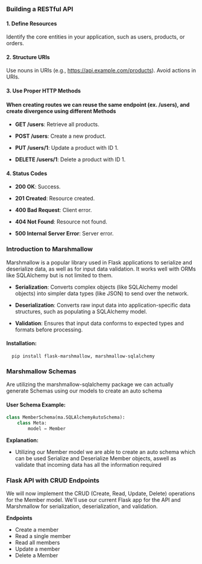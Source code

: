 ### Building a RESTful API

#### 1\. **Define Resources**

Identify the core entities in your application, such as users, products, or orders.

#### 2\. **Structure URIs**

Use nouns in URIs (e.g., https://api.example.com/products). Avoid actions in URIs.

#### 3\. **Use Proper HTTP Methods**

#### When creating routes we can reuse the same endpoint (ex. /users), and create divergence using different Methods

*   **GET /users**: Retrieve all products.
    
*   **POST /users**: Create a new product.
    
*   **PUT /users/1**: Update a product with ID 1.
    
*   **DELETE /users/1**: Delete a product with ID 1.
    

#### 4\. **Status Codes**

*   **200 OK**: Success.
    
*   **201 Created**: Resource created.
    
*   **400 Bad Request**: Client error.
    
*   **404 Not Found**: Resource not found.
    
*   **500 Internal Server Error**: Server error.
    

### **Introduction to Marshmallow**

Marshmallow is a popular library used in Flask applications to serialize and deserialize data, as well as for input data validation. It works well with ORMs like SQLAlchemy but is not limited to them.

*   **Serialization**: Converts complex objects (like SQLAlchemy model objects) into simpler data types (like JSON) to send over the network.
    
*   **Deserialization**: Converts raw input data into application-specific data structures, such as populating a SQLAlchemy model.
    
*   **Validation**: Ensures that input data conforms to expected types and formats before processing.
    

#### **Installation:**

`   pip install flask-marshmallow, marshmallow-sqlalchemy   `




### **Marshmallow Schemas**

Are utilizing the marshmallow-sqlalchemy package we can actually generate Schemas using our models to create an auto schema

#### **User Schema Example:**

```python
class MemberSchema(ma.SQLAlchemyAutoSchema):
    class Meta:
        model = Member
```

**Explanation:**

*    Utilizing our Member model we are able to create an auto schema which can be used Serialize and Deserialize Member objects, aswell as validate that incoming data has all the information required
    

### **Flask API with CRUD Endpoints**

We will now implement the CRUD (Create, Read, Update, Delete) operations for the Member model. We'll use our current Flask app for the API and Marshmallow for serialization, deserialization, and validation.

**Endpoints**
- Create a member
- Read a single member
- Read all members
- Update a member
- Delete a Member